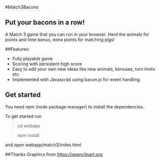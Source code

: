 #Match3Bacons

## Put your bacons in a row!

A Match 3 game that you can run in your browser. Herd the animals for points and time bonus, extra points for matching pigs!

##Features:
* Fully playable game
* Scoring with persistent high score
* Easy to add your own new ideas like new animals, bonuses, turn limits etc.
* Implemented with Javascript using bacon.js for event handling

## Get started
You need npm (node package manager) to install the dependencies.

To get started run

> cd webapp

> npm install

and open webapp/match3/index.html

##Thanks
Graphics from https://openclipart.org

